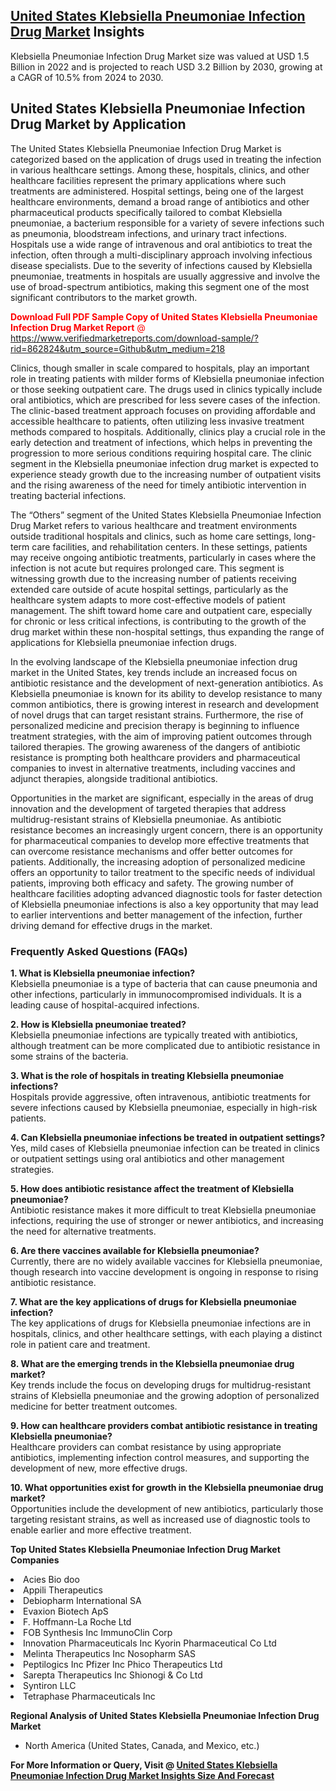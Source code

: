 <h2><a href="https://www.verifiedmarketreports.com/download-sample/?rid=862824&amp;utm_source=Github&amp;utm_medium=218" target="_blank">United States Klebsiella Pneumoniae Infection Drug Market</a> Insights</h2><p>Klebsiella Pneumoniae Infection Drug Market size was valued at USD 1.5 Billion in 2022 and is projected to reach USD 3.2 Billion by 2030, growing at a CAGR of 10.5% from 2024 to 2030.</p><p><h2>United States Klebsiella Pneumoniae Infection Drug Market by Application</h2> <p>The United States Klebsiella Pneumoniae Infection Drug Market is categorized based on the application of drugs used in treating the infection in various healthcare settings. Among these, hospitals, clinics, and other healthcare facilities represent the primary applications where such treatments are administered. Hospital settings, being one of the largest healthcare environments, demand a broad range of antibiotics and other pharmaceutical products specifically tailored to combat Klebsiella pneumoniae, a bacterium responsible for a variety of severe infections such as pneumonia, bloodstream infections, and urinary tract infections. Hospitals use a wide range of intravenous and oral antibiotics to treat the infection, often through a multi-disciplinary approach involving infectious disease specialists. Due to the severity of infections caused by Klebsiella pneumoniae, treatments in hospitals are usually aggressive and involve the use of broad-spectrum antibiotics, making this segment one of the most significant contributors to the market growth.</p> <p><p><span class=""><span style="color: #ff0000;"><strong>Download Full PDF Sample Copy of United States Klebsiella Pneumoniae Infection Drug Market Report</strong> @ </span><a href="https://www.verifiedmarketreports.com/download-sample/?rid=862824&amp;utm_source=Github&amp;utm_medium=218" target="_blank">https://www.verifiedmarketreports.com/download-sample/?rid=862824&amp;utm_source=Github&amp;utm_medium=218</a></span></p></p> <p>Clinics, though smaller in scale compared to hospitals, play an important role in treating patients with milder forms of Klebsiella pneumoniae infection or those seeking outpatient care. The drugs used in clinics typically include oral antibiotics, which are prescribed for less severe cases of the infection. The clinic-based treatment approach focuses on providing affordable and accessible healthcare to patients, often utilizing less invasive treatment methods compared to hospitals. Additionally, clinics play a crucial role in the early detection and treatment of infections, which helps in preventing the progression to more serious conditions requiring hospital care. The clinic segment in the Klebsiella pneumoniae infection drug market is expected to experience steady growth due to the increasing number of outpatient visits and the rising awareness of the need for timely antibiotic intervention in treating bacterial infections.</p> <p>The “Others” segment of the United States Klebsiella Pneumoniae Infection Drug Market refers to various healthcare and treatment environments outside traditional hospitals and clinics, such as home care settings, long-term care facilities, and rehabilitation centers. In these settings, patients may receive ongoing antibiotic treatments, particularly in cases where the infection is not acute but requires prolonged care. This segment is witnessing growth due to the increasing number of patients receiving extended care outside of acute hospital settings, particularly as the healthcare system adapts to more cost-effective models of patient management. The shift toward home care and outpatient care, especially for chronic or less critical infections, is contributing to the growth of the drug market within these non-hospital settings, thus expanding the range of applications for Klebsiella pneumoniae infection drugs.</p> <p>In the evolving landscape of the Klebsiella pneumoniae infection drug market in the United States, key trends include an increased focus on antibiotic resistance and the development of next-generation antibiotics. As Klebsiella pneumoniae is known for its ability to develop resistance to many common antibiotics, there is growing interest in research and development of novel drugs that can target resistant strains. Furthermore, the rise of personalized medicine and precision therapy is beginning to influence treatment strategies, with the aim of improving patient outcomes through tailored therapies. The growing awareness of the dangers of antibiotic resistance is prompting both healthcare providers and pharmaceutical companies to invest in alternative treatments, including vaccines and adjunct therapies, alongside traditional antibiotics.</p> <p>Opportunities in the market are significant, especially in the areas of drug innovation and the development of targeted therapies that address multidrug-resistant strains of Klebsiella pneumoniae. As antibiotic resistance becomes an increasingly urgent concern, there is an opportunity for pharmaceutical companies to develop more effective treatments that can overcome resistance mechanisms and offer better outcomes for patients. Additionally, the increasing adoption of personalized medicine offers an opportunity to tailor treatment to the specific needs of individual patients, improving both efficacy and safety. The growing number of healthcare facilities adopting advanced diagnostic tools for faster detection of Klebsiella pneumoniae infections is also a key opportunity that may lead to earlier interventions and better management of the infection, further driving demand for effective drugs in the market.</p> <h3>Frequently Asked Questions (FAQs)</h3> <p><strong>1. What is Klebsiella pneumoniae infection?</strong><br>Klebsiella pneumoniae is a type of bacteria that can cause pneumonia and other infections, particularly in immunocompromised individuals. It is a leading cause of hospital-acquired infections.</p> <p><strong>2. How is Klebsiella pneumoniae treated?</strong><br>Klebsiella pneumoniae infections are typically treated with antibiotics, although treatment can be more complicated due to antibiotic resistance in some strains of the bacteria.</p> <p><strong>3. What is the role of hospitals in treating Klebsiella pneumoniae infections?</strong><br>Hospitals provide aggressive, often intravenous, antibiotic treatments for severe infections caused by Klebsiella pneumoniae, especially in high-risk patients.</p> <p><strong>4. Can Klebsiella pneumoniae infections be treated in outpatient settings?</strong><br>Yes, mild cases of Klebsiella pneumoniae infection can be treated in clinics or outpatient settings using oral antibiotics and other management strategies.</p> <p><strong>5. How does antibiotic resistance affect the treatment of Klebsiella pneumoniae?</strong><br>Antibiotic resistance makes it more difficult to treat Klebsiella pneumoniae infections, requiring the use of stronger or newer antibiotics, and increasing the need for alternative treatments.</p> <p><strong>6. Are there vaccines available for Klebsiella pneumoniae?</strong><br>Currently, there are no widely available vaccines for Klebsiella pneumoniae, though research into vaccine development is ongoing in response to rising antibiotic resistance.</p> <p><strong>7. What are the key applications of drugs for Klebsiella pneumoniae infection?</strong><br>The key applications of drugs for Klebsiella pneumoniae infections are in hospitals, clinics, and other healthcare settings, with each playing a distinct role in patient care and treatment.</p> <p><strong>8. What are the emerging trends in the Klebsiella pneumoniae drug market?</strong><br>Key trends include the focus on developing drugs for multidrug-resistant strains of Klebsiella pneumoniae and the growing adoption of personalized medicine for better treatment outcomes.</p> <p><strong>9. How can healthcare providers combat antibiotic resistance in treating Klebsiella pneumoniae?</strong><br>Healthcare providers can combat resistance by using appropriate antibiotics, implementing infection control measures, and supporting the development of new, more effective drugs.</p> <p><strong>10. What opportunities exist for growth in the Klebsiella pneumoniae drug market?</strong><br>Opportunities include the development of new antibiotics, particularly those targeting resistant strains, as well as increased use of diagnostic tools to enable earlier and more effective treatment.</p> </p><p><strong>Top United States Klebsiella Pneumoniae Infection Drug Market Companies</strong></p><div data-test-id=""><p><li>Acies Bio doo</li><li> Appili Therapeutics</li><li> Debiopharm International SA</li><li> Evaxion Biotech ApS</li><li> F. Hoffmann-La Roche Ltd</li><li> FOB Synthesis Inc ImmunoClin Corp</li><li> Innovation Pharmaceuticals Inc Kyorin Pharmaceutical Co Ltd</li><li> Melinta Therapeutics Inc Nosopharm SAS</li><li> Peptilogics Inc Pfizer Inc Phico Therapeutics Ltd</li><li> Sarepta Therapeutics Inc Shionogi & Co Ltd</li><li> Syntiron LLC</li><li> Tetraphase Pharmaceuticals Inc</li></p><div><strong>Regional Analysis of&nbsp;United States Klebsiella Pneumoniae Infection Drug Market</strong></div><ul><li dir="ltr"><p dir="ltr">North America&nbsp;(United States, Canada, and Mexico, etc.)</p></li></ul><p><strong>For More Information or Query, Visit @&nbsp;</strong><strong><a href="https://www.verifiedmarketreports.com/product/klebsiella-pneumoniae-infection-drug-market/?utm_source=Github&amp;utm_medium=218" target="_blank">United States Klebsiella Pneumoniae Infection Drug Market Insights Size And Forecast</a></strong></p></div>
